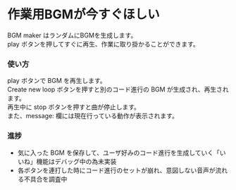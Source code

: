 # 作業用BGMが今すぐほしい
BGM maker はランダムにBGMを生成します。  
play ボタンを押してすぐに再生、作業に取り掛かることができます。    
### 使い方
play ボタンで BGM を再生します。  
Create new loop ボタンを押すと別のコード進行の BGM が生成され、再生されます。  
再生中に stop ボタンを押すと曲が停止します。  
また、message: 欄には現在行っている動作が表示されます。  
### 進捗
* 気に入った BGM を保存して、ユーザ好みのコード進行を生成していく「いいね」機能はデバッグ中の為未実装  
* 各ボタンを連打した時にコード進行のセットが崩れ、意図しない音声が流れる不具合を調査中